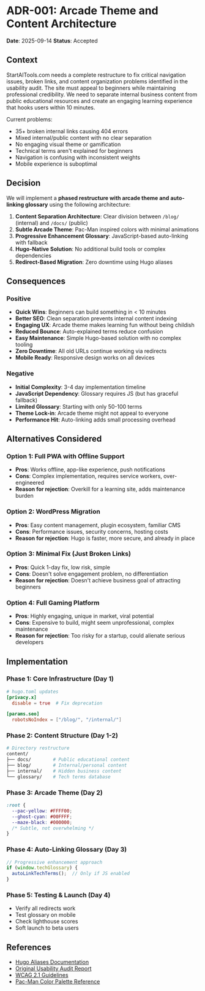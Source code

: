 # ADR-001: Arcade Theme and Content Architecture

**Date**: 2025-09-14
**Status**: Accepted

## Context

StartAITools.com needs a complete restructure to fix critical navigation issues, broken links, and content organization problems identified in the usability audit. The site must appeal to beginners while maintaining professional credibility. We need to separate internal business content from public educational resources and create an engaging learning experience that hooks users within 10 minutes.

Current problems:
- 35+ broken internal links causing 404 errors
- Mixed internal/public content with no clear separation
- No engaging visual theme or gamification
- Technical terms aren't explained for beginners
- Navigation is confusing with inconsistent weights
- Mobile experience is suboptimal

## Decision

We will implement a **phased restructure with arcade theme and auto-linking glossary** using the following architecture:

1. **Content Separation Architecture**: Clear division between `/blog/` (internal) and `/docs/` (public)
2. **Subtle Arcade Theme**: Pac-Man inspired colors with minimal animations
3. **Progressive Enhancement Glossary**: JavaScript-based auto-linking with fallback
4. **Hugo-Native Solution**: No additional build tools or complex dependencies
5. **Redirect-Based Migration**: Zero downtime using Hugo aliases

## Consequences

### Positive
- **Quick Wins**: Beginners can build something in < 10 minutes
- **Better SEO**: Clean separation prevents internal content indexing
- **Engaging UX**: Arcade theme makes learning fun without being childish
- **Reduced Bounce**: Auto-explained terms reduce confusion
- **Easy Maintenance**: Simple Hugo-based solution with no complex tooling
- **Zero Downtime**: All old URLs continue working via redirects
- **Mobile Ready**: Responsive design works on all devices

### Negative
- **Initial Complexity**: 3-4 day implementation timeline
- **JavaScript Dependency**: Glossary requires JS (but has graceful fallback)
- **Limited Glossary**: Starting with only 50-100 terms
- **Theme Lock-in**: Arcade theme might not appeal to everyone
- **Performance Hit**: Auto-linking adds small processing overhead

## Alternatives Considered

### Option 1: Full PWA with Offline Support
- **Pros**: Works offline, app-like experience, push notifications
- **Cons**: Complex implementation, requires service workers, over-engineered
- **Reason for rejection**: Overkill for a learning site, adds maintenance burden

### Option 2: WordPress Migration
- **Pros**: Easy content management, plugin ecosystem, familiar CMS
- **Cons**: Performance issues, security concerns, hosting costs
- **Reason for rejection**: Hugo is faster, more secure, and already in place

### Option 3: Minimal Fix (Just Broken Links)
- **Pros**: Quick 1-day fix, low risk, simple
- **Cons**: Doesn't solve engagement problem, no differentiation
- **Reason for rejection**: Doesn't achieve business goal of attracting beginners

### Option 4: Full Gaming Platform
- **Pros**: Highly engaging, unique in market, viral potential
- **Cons**: Expensive to build, might seem unprofessional, complex maintenance
- **Reason for rejection**: Too risky for a startup, could alienate serious developers

## Implementation

### Phase 1: Core Infrastructure (Day 1)
```toml
# hugo.toml updates
[privacy.x]
  disable = true  # Fix deprecation

[params.seo]
  robotsNoIndex = ["/blog/", "/internal/"]
```

### Phase 2: Content Structure (Day 1-2)
```bash
# Directory restructure
content/
├── docs/        # Public educational content
├── blog/        # Internal/personal content
├── internal/    # Hidden business content
└── glossary/    # Tech terms database
```

### Phase 3: Arcade Theme (Day 2)
```css
:root {
  --pac-yellow: #FFFF00;
  --ghost-cyan: #00FFFF;
  --maze-black: #000000;
  /* Subtle, not overwhelming */
}
```

### Phase 4: Auto-Linking Glossary (Day 3)
```javascript
// Progressive enhancement approach
if (window.techGlossary) {
  autoLinkTechTerms();  // Only if JS enabled
}
```

### Phase 5: Testing & Launch (Day 4)
- Verify all redirects work
- Test glossary on mobile
- Check lighthouse scores
- Soft launch to beta users

## References

- [Hugo Aliases Documentation](https://gohugo.io/content-management/urls/#aliases)
- [Original Usability Audit Report](#audit-report)
- [WCAG 2.1 Guidelines](https://www.w3.org/WAI/WCAG21/quickref/)
- [Pac-Man Color Palette Reference](https://www.color-hex.com/color-palette/75549)